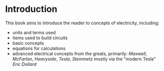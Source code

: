 # Introduction

This book aims to introduce the reader to concepts of electricity, including:

- units and terms used
- items used to build circuits
- basic concepts
- equations for calculations
- advanced electrical concepts from the greats, primarily: _Maxwell_, _McFarlan_, _Heavyside_, _Tesla_, _Steinmetz_ mostly via the "modern Tesla" _Eric Dollard_
